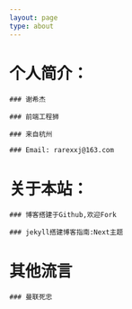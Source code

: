 ```yaml
---
layout: page
type: about
---
```


# 个人简介：

    ### 谢希杰

    ### 前端工程狮

    ### 来自杭州

    ### Email: rarexxj@163.com

# 关于本站：

    ### 博客搭建于Github,欢迎Fork

    ### jekyll搭建博客指南:Next主题

# 其他流言
    
    ### 曼联死忠

  
<img class="lazy" data-original="../assets/img/images/photo/photo1.jpg"  />  

<script>
$('.lazy').lazyload();
</script>
